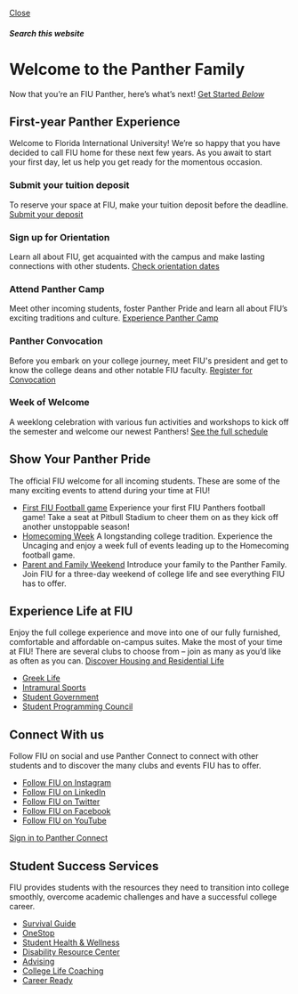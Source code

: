 [ Close ](https://welcome.fiu.edu/)
##### Search this website
# Welcome to the Panther Family
Now that you’re an FIU Panther, here’s what’s next!
[Get Started _Below_](https://welcome.fiu.edu/#content-start)
## First-year Panther Experience
Welcome to Florida International University! We’re so happy that you have decided to call FIU home for these next few years. As you await to start your first day, let us help you get ready for the momentous occasion.
### Submit your tuition deposit
To reserve your space at FIU, make your tuition deposit before the deadline.
[Submit your deposit](https://admissions.fiu.edu/admitted/#4)
### Sign up for Orientation
Learn all about FIU, get acquainted with the campus and make lasting connections with other students.
[Check orientation dates](https://dasa.fiu.edu/all-departments/orientation-family-programs/index.html)
### Attend Panther Camp
Meet other incoming students, foster Panther Pride and learn all about FIU’s exciting traditions and culture.
[Experience Panther Camp](https://dasa.fiu.edu/all-departments/orientation-family-programs/panther-camp/index.html)
### Panther Convocation
Before you embark on your college journey, meet FIU's president and get to know the college deans and other notable FIU faculty.
[Register for Convocation](https://dasa.fiu.edu/all-departments/orientation-family-programs/panther-convocation/)
### Week of Welcome
A weeklong celebration with various fun activities and workshops to kick off the semester and welcome our newest Panthers!
[See the full schedule](https://dasa.fiu.edu/all-departments/student-experiences/)
## Show Your Panther Pride
The official FIU welcome for all incoming students. These are some of the many exciting events to attend during your time at FIU!
  * [First FIU Football game](https://fiusports.com/sports/football)
Experience your first FIU Panthers football game! Take a seat at Pitbull Stadium to cheer them on as they kick off another unstoppable season!
  * [Homecoming Week](https://dasa.fiu.edu/all-departments/homecoming/)
A longstanding college tradition. Experience the Uncaging and enjoy a week full of events leading up to the Homecoming football game.
  * [Parent and Family Weekend](https://dasa.fiu.edu/all-departments/orientation-family-programs/parents-families/parent-family-weekend/index.html)
Introduce your family to the Panther Family. Join FIU for a three-day weekend of college life and see everything FIU has to offer.


## Experience Life at FIU
Enjoy the full college experience and move into one of our fully furnished, comfortable and affordable on-campus suites.
Make the most of your time at FIU! There are several clubs to choose from – join as many as you’d like as often as you can.
[Discover Housing and Residential Life](https://housing.fiu.edu)
  * [Greek Life](https://dasa.fiu.edu/all-departments/greek-life/)
  * [Intramural Sports](https://dasa.fiu.edu/all-departments/wellness-recreation-centers/programs/join-a-sport/)
  * [Student Government](https://dasa.fiu.edu/all-departments/student-government-association/)
  * [Student Programming Council](https://dasa.fiu.edu/all-departments/student-programming-council/index.html)


## Connect With us
Follow FIU on social and use Panther Connect to connect with other students and to discover the many clubs and events FIU has to offer.
  * [Follow FIU on Instagram](https://www.instagram.com/fiuinstagram/)
  * [Follow FIU on LinkedIn](https://www.linkedin.com/school/florida-international-university/)
  * [Follow FIU on Twitter](https://twitter.com/fiu)
  * [Follow FIU on Facebook](https://www.facebook.com/floridainternational/)
  * [Follow FIU on YouTube](https://www.youtube.com/user/floridainternational)


[Sign in to Panther Connect](https://fiu.campuslabs.com/engage/)
## Student Success Services
FIU provides students with the resources they need to transition into college smoothly, overcome academic challenges and have a successful college career.
  * [Survival Guide](https://dasa.fiu.edu/all-departments/survival-guide/)
  * [OneStop](https://onestop.fiu.edu)
  * [Student Health & Wellness](https://dasa.fiu.edu/student-support/wellness/)
  * [Disability Resource Center](https://dasa.fiu.edu/all-departments/disability-resource-center/)
  * [Advising](https://dasa.fiu.edu/all-departments/advising/)
  * [College Life Coaching](https://dasa.fiu.edu/all-departments/college-life-coaching/index.html)
  * [Career Ready](https://career.fiu.edu/)


